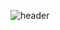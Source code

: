 <!--
**alswn848/alswn848** is a ✨ _special_ ✨ repository because its `README.md` (this file) appears on your GitHub profile.

Here are some ideas to get you started:

- 🔭 I’m currently working on ...
- 🌱 I’m currently learning ...
- 👯 I’m looking to collaborate on ...
- 🤔 I’m looking for help with ...
- 💬 Ask me about ...
- 📫 How to reach me: ...
- 😄 Pronouns: ...
- ⚡ Fun fact: ...
-->
![header](https://capsule-render.vercel.app/api?type=waving&color=FFADC8&height=160&section=header&text=Hi!%20I'm%20Minju&fontSize=90)
<!-- ![Footer](https://capsule-render.vercel.app/api?type=waving&color=FFADC8&height=200&section=footer) -->
